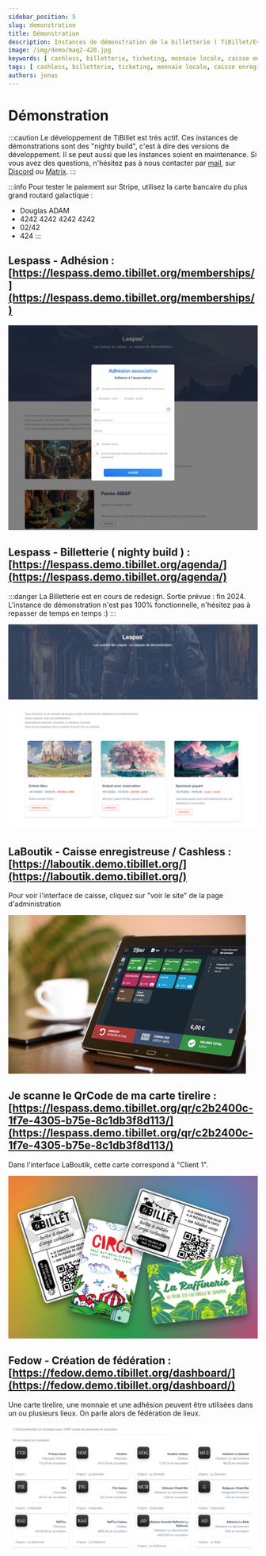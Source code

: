 ```yaml
---
sidebar_position: 5
slug: demonstration
title: Démonstration
description: Instances de démonstration de la billetterie ( TiBillet/Event ) et de la caisse enregistreuse ( TiBillet/LaBoutik ) qui accepte les paiements en monnaie locale et/ou en cashless, et qui permet de gérer les commandes de buvette et de restauration.
image: /img/demo/maq2-420.jpg
keywords: [ cashless, billetterie, ticketing, monnaie locale, caisse enregistreuse, démonstration, festival, tiers-lieux ]
tags: [ cashless, billetterie, ticketing, monnaie locale, caisse enregistreuse, démonstration, festival, tiers-lieux ]
authors: jonas
---
```


# Démonstration


:::caution
Le développement de TiBillet est trés actif. Ces instances de démonstrations sont des "nighty build", c'est à dire des
versions de développement. Il se peut aussi que les instances soient en maintenance. Si vous avez des questions,
n'hésitez pas à nous contacter par [mail](mailto:contact@tibillet.re), sur [Discord](https://discord.gg/ecb5jtP7vY) ou [Matrix](https://matrix.to/#/#tibillet:tiers-lieux.org).
:::

:::info
Pour tester le paiement sur Stripe, utilisez la carte bancaire du plus grand routard galactique :

- Douglas ADAM
- 4242 4242 4242 4242
- 02/42
- 424
:::

## Lespass - Adhésion : [https://lespass.demo.tibillet.org/memberships/](https://lespass.demo.tibillet.org/memberships/)

![BilletDemo4_adhesion.jpg](/img/demo/BilletDemo4_adhesion.jpg)

## Lespass - Billetterie ( nighty build ) : [https://lespass.demo.tibillet.org/agenda/](https://lespass.demo.tibillet.org/agenda/)

:::danger
La Billetterie est en cours de redesign. Sortie prévue : fin 2024.
L'instance de démonstration n'est pas 100% fonctionnelle, n'hésitez pas à repasser de temps en temps :)
:::


![BilletDemo1.jpg](/img/demo/BilletDemo1.jpg)


## LaBoutik - Caisse enregistreuse / Cashless : [https://laboutik.demo.tibillet.org/](https://laboutik.demo.tibillet.org/)

Pour voir l'interface de caisse, cliquez sur "voir le site" de la page d'administration

![maq2-420.jpg](/img/demo/maq2-420.jpg)

## Je scanne le QrCode de ma carte tirelire : [https://lespass.demo.tibillet.org/qr/c2b2400c-1f7e-4305-b75e-8c1db3f8d113/](https://lespass.demo.tibillet.org/qr/c2b2400c-1f7e-4305-b75e-8c1db3f8d113/)

Dans l'interface LaBoutik, cette carte correspond à "Client 1".

![cartes.jpg](/img/demo/cartes.jpg)

## Fedow - Création de fédération : [https://fedow.demo.tibillet.org/dashboard/](https://fedow.demo.tibillet.org/dashboard/)

Une carte tirelire, une monnaie et une adhésion peuvent être utilisées dans un ou plusieurs lieux. On parle alors de fédération de lieux.

![fedow_beta.jpg](/img/demo/fedow_beta.jpg)
